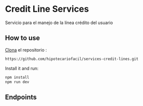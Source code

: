 # Credit Line Services

Servicio para el manejo de la línea crédito del usuario

## How to use

[Clona](https://github.com/hipotecariofacil/services-credit-lines.git) el repositorio :

```bash
https://github.com/hipotecariofacil/services-credit-lines.git
```

Install it and run:

```bash
npm install
npm run dev
```

## Endpoints
